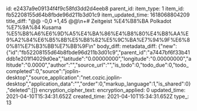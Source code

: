 id: e2437a9e09134f4f9c58fd3dd2d4eeb8
parent_id: 
item_type: 1
item_id: fb52208155d64b8fbde96d211b3d01c9
item_updated_time: 1618068804209
title_diff: "@@ -0,0 +1,45 @@\\n+# Zeitgeist %E4%B8%BA Polkadot %E7%9A%84 Kusama %E5%B8%A6%E6%9D%A5%E4%BA%86%E4%B8%80%E4%B8%AA%E9%A2%84%E6%B5%8B%E5%B8%82%E5%9C%BA%E7%94%9F%E6%80%81%E7%B3%BB%E7%BB%9F\\n"
body_diff: 
metadata_diff: {"new":{"id":"fb52208155d64b8fbde96d211b3d01c9","parent_id":"a7447bf6f33b41ddb1e201f14029d0ea","latitude":"0.00000000","longitude":"0.00000000","altitude":"0.0000","author":"","source_url":"","is_todo":0,"todo_due":0,"todo_completed":0,"source":"joplin-desktop","source_application":"net.cozic.joplin-desktop","application_data":"","order":0,"markup_language":1,"is_shared":0},"deleted":[]}
encryption_cipher_text: 
encryption_applied: 0
updated_time: 2021-04-10T15:34:31.652Z
created_time: 2021-04-10T15:34:31.652Z
type_: 13